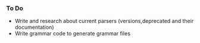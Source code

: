 ### To Do
 
* Write and research about current parsers (versions,deprecated and their documentation)
* Write grammar code to generate grammar files
